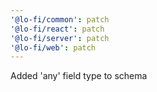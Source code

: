 ```yaml
---
'@lo-fi/common': patch
'@lo-fi/react': patch
'@lo-fi/server': patch
'@lo-fi/web': patch
---
```


Added 'any' field type to schema
